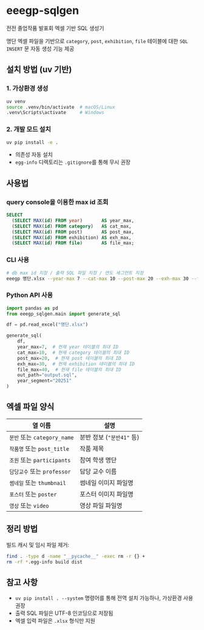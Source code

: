# eeegp-sqlgen

전전 졸업작품 발표회 엑셀 기반 SQL 생성기

명단 엑셀 파일을 기반으로 `category`, `post`, `exhibition`, `file` 테이블에 대한 `SQL INSERT` 문 자동 생성 기능 제공

## 설치 방법 (uv 기반)

### 1. 가상환경 생성

```bash
uv venv
source .venv/bin/activate  # macOS/Linux
.venv\Scripts\activate     # Windows
```

### 2. 개발 모드 설치

```bash
uv pip install -e .
```

- 의존성 자동 설치
- `egg-info` 디렉토리는 `.gitignore`를 통해 무시 권장

## 사용법

### query console을 이용한 max id 조회

```sql
SELECT
  (SELECT MAX(id) FROM year)       AS year_max,
  (SELECT MAX(id) FROM category)   AS cat_max,
  (SELECT MAX(id) FROM post)       AS post_max,
  (SELECT MAX(id) FROM exhibition) AS exh_max,
  (SELECT MAX(id) FROM file)       AS file_max;
```

### CLI 사용

```bash
# db max id 지정 / 출력 SQL 파일 지정 / 연도 세그먼트 지정
eeegp 명단.xlsx --year-max 7 --cat-max 10 --post-max 20 --exh-max 30 --file-max 40 -o output.sql --year 20252
```

### Python API 사용

```python
import pandas as pd
from eeegp_sqlgen.main import generate_sql

df = pd.read_excel("명단.xlsx")

generate_sql(
    df,
    year_max=7,  # 현재 year 테이블의 최대 ID
    cat_max=10,  # 현재 category 테이블의 최대 ID
    post_max=20,  # 현재 post 테이블의 최대 ID
    exh_max=30,  # 현재 exhibition 테이블의 최대 ID
    file_max=40,  # 현재 file 테이블의 최대 ID
    out_path="output.sql",
    year_segment="20251"
)
```

## 엑셀 파일 양식

| 열 이름                     | 설명                      |
| --------------------------- | ------------------------- |
| `분반` 또는 `category_name` | 분반 정보 (`"분반41"` 등) |
| `작품명` 또는 `post_title`  | 작품 제목                 |
| `조원` 또는 `participants`  | 참여 학생 명단            |
| `담당교수` 또는 `professor` | 담당 교수 이름            |
| `썸네일` 또는 `thumbnail`   | 썸네일 이미지 파일명      |
| `포스터` 또는 `poster`      | 포스터 이미지 파일명      |
| `영상` 또는 `video`         | 영상 파일 파일명          |

## 정리 방법

빌드 캐시 및 임시 파일 제거:

```bash
find . -type d -name "__pycache__" -exec rm -r {} +
rm -rf *.egg-info build dist
```

## 참고 사항

- `uv pip install . --system` 명령어를 통해 전역 설치 가능하나, 가상환경 사용 권장
- 출력 SQL 파일은 UTF-8 인코딩으로 저장됨
- 엑셀 입력 파일은 `.xlsx` 형식만 지원
